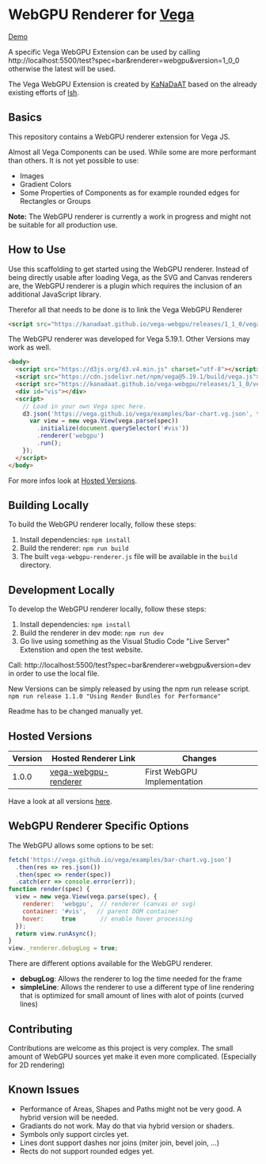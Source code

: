 # WebGPU Renderer for [Vega](https://vega.github.io/vega)

[Demo](https://kanadaat.github.io/vega-webgpu/test?version=1_0_0)

A specific Vega WebGPU Extension can be used by calling http://localhost:5500/test?spec=bar&renderer=webgpu&version=1_0_0 otherwise the latest will be used.

The Vega WebGPU Extension is created by [KaNaDaAT](https://github.com/KaNaDaAT) based on the already existing efforts of [lsh](https://github.com/lsh).

## Basics

This repository contains a WebGPU renderer extension for Vega JS. 

Almost all Vega Components can be used. While some are more performant than others. 
It is not yet possible to use:
- Images
- Gradient Colors
- Some Properties of Components as for example rounded edges for Rectangles or Groups

**Note:** The WebGPU renderer is currently a work in progress and might not be suitable for all production use.

## How to Use

Use this scaffolding to get started using the WebGPU renderer. Instead of being directly usable after loading Vega, as the SVG and Canvas renderers are, the WebGPU renderer is a plugin which requires the inclusion of an additional JavaScript library.

Therefor all that needs to be done is to link the Vega WebGPU Renderer
```html
<script src="https://kanadaat.github.io/vega-webgpu/releases/1_1_0/vega-webgpu-renderer.js"></script>
```

The WebGPU renderer was developed for Vega 5.19.1. Other Versions may work as well.
```html
<body>
  <script src="https://d3js.org/d3.v4.min.js" charset="utf-8"></script>
  <script src="https://cdn.jsdelivr.net/npm/vega@5.19.1/build/vega.js"></script>
  <script src="https://kanadaat.github.io/vega-webgpu/releases/1_1_0/vega-webgpu-renderer.js"></script>
  <div id="vis"></div>
  <script>
    // Load in your own Vega spec here.
    d3.json('https://vega.github.io/vega/examples/bar-chart.vg.json', function (spec) {
      var view = new vega.View(vega.parse(spec))
        .initialize(document.querySelector('#vis'))
        .renderer('webgpu')
        .run();
    });
  </script>
</body>
```

For more infos look at [Hosted Versions](#hosted-versions).

## Building Locally
To build the WebGPU renderer locally, follow these steps:

1. Install dependencies: `npm install`
2. Build the renderer: `npm run build`
3. The built `vega-webgpu-renderer.js` file will be available in the `build` directory.


## Development Locally
To develop the WebGPU renderer locally, follow these steps:

1. Install dependencies: `npm install`
2. Build the renderer in dev mode: `npm run dev`
3. Go live using something as the Visual Studio Code "Live Server" Extenstion and open the test website.

Call: http://localhost:5500/test?spec=bar&renderer=webgpu&version=dev in order to use the local file.

New Versions can be simply released by using the npm run release script.
`npm run release 1.1.0 "Using Render Bundles for Performance"`

Readme has to be changed manually yet.

## Hosted Versions

| Version | Hosted Renderer Link                                                                                     | Changes |
| ------- | -------------------------------------------------------------------------------------------------------- | ------- |
| 1.0.0   | [vega-webgpu-renderer](https://kanadaat.github.io/vega-webgpu/releases/1_0_0/vega-webgpu-renderer.js) | First WebGPU Implementation |

Have a look at all versions [here](https://kanadaat.github.io/vega-webgpu/releases).


## WebGPU Renderer Specific Options

The WebGPU allows some options to be set:
```js
fetch('https://vega.github.io/vega/examples/bar-chart.vg.json')
  .then(res => res.json())
  .then(spec => render(spec))
  .catch(err => console.error(err));
function render(spec) {
  view = new vega.View(vega.parse(spec), {
    renderer:  'webgpu',  // renderer (canvas or svg)
    container: '#vis',   // parent DOM container
    hover:     true       // enable hover processing
  });
  return view.runAsync();
}
view._renderer.debugLog = true;
```

There are different options available for the WebGPU renderer.
- **debugLog**: Allows the renderer to log the time needed for the frame
- **simpleLine**: Allows the renderer to use a different type of line rendering that is optimized for small amount of lines with alot of points (curved lines)

## Contributing

Contributions are welcome as this project is very complex. The small amount of WebGPU sources yet make it even more complicated. (Especially for 2D rendering)

## Known Issues

- Performance of Areas, Shapes and Paths might not be very good. A hybrid version will be needed.
- Gradiants do not work. May do that via hybrid version or shaders.
- Symbols only support circles yet.
- Lines dont support dashes nor joins (miter join, bevel join, ...)
- Rects do not support rounded edges yet.
